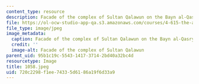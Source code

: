 ```yaml
---
content_type: resource
description: Facade of the complex of Sultan Qalawun on the Bayn al-Qasryn Street.
file: https://ol-ocw-studio-app-qa.s3.amazonaws.com/courses/4-615-the-architecture-of-cairo-spring-2002/720c2298f1ee74335d6186a19f6d33a9_1058.jpeg
file_type: image/jpeg
image_metadata:
  caption: Facade of the complex of Sultan Qalawun on the Bayn al-Qasryn Street.
  credit: ''
  image-alt: Facade of the complex of Sultan Qalawun
parent_uid: 95b1c19c-5543-1417-3714-2bd40a32bc4d
resourcetype: Image
title: 1058.jpeg
uid: 720c2298-f1ee-7433-5d61-86a19f6d33a9
---
```

